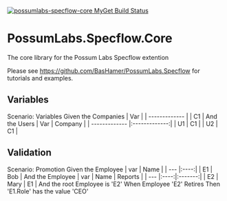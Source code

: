 [![possumlabs-specflow-core MyGet Build Status](https://www.myget.org/BuildSource/Badge/possumlabs-specflow-core?identifier=3f70eece-3656-4c04-83b0-7474590e0c0e)](https://www.myget.org/)

# PossumLabs.Specflow.Core
The core library for the Possum Labs Specflow extention

Please see https://github.com/BasHamer/PossumLabs.Specflow for tutorials and examples.

## Variables
Scenario: Variables
  Given the Companies
  | Var           |
  | ------------- |
  | C1            |
  And the Users
  | Var           | Company       |
  | ------------- |:-------------:|
  | U1            | C1            |
  | U2            | C1            |


## Validation

Scenario: Promotion
	Given the Employee
	| var | Name | 
  | --- |:----:|
	| E1  | Bob  | 
	And the Employee
	| var | Name | Reports |
  | --- |:----:|:-------:|
	| E2  | Mary | E1      |
	And the root Employee is 'E2'
	When Employee 'E2' Retires
	Then 'E1.Role' has the value 'CEO'
